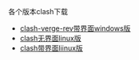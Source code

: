各个版本clash下载
- [clash-verge-rev带界面windows版](https://github.com/heal2017/clash/releases/download/v1.0.0/clash-verge-rev-x86_64-setup.exe)
- [clash无界面linux版](https://github.com/heal2017/clash/releases/download/v1.0.0/clash-for-linux.tar.gz)
- [clash带界面liinux版](https://github.com/heal2017/clash/releases/download/v1.0.0/clash-for-windows-bin-x86_64-linux.tar.gz)
